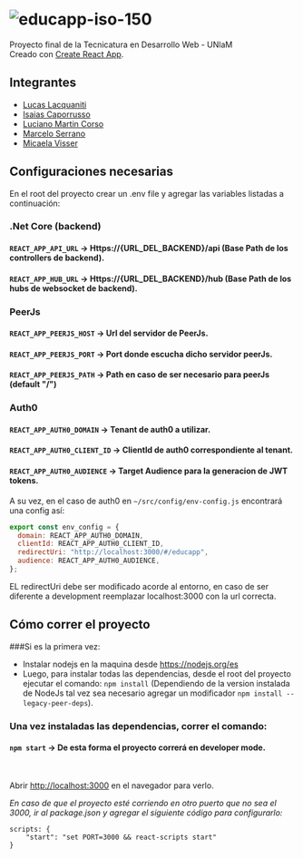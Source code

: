 # ![educapp-iso-150](https://user-images.githubusercontent.com/42984098/120053173-239d2900-bfff-11eb-870b-7c65dfffeaa8.png)


Proyecto final de la Tecnicatura en Desarrollo Web - UNlaM\
Creado con [Create React App](https://github.com/facebook/create-react-app).

## Integrantes
* [Lucas Lacquaniti](https://github.com/gohanxl)
* [Isaias Caporrusso](https://github.com/icapora)
* [Luciano Martin Corso](https://github.com/Kimbbbo)
* [Marcelo Serrano](https://github.com/chelo-kjml)
* [Micaela Visser](https://github.com/MicaVsr)

## Configuraciones necesarias

En el root del proyecto crear un .env file y agregar las variables listadas a continuación:

### .Net Core (backend)
#### `REACT_APP_API_URL` -> Https://{URL_DEL_BACKEND}/api (Base Path de los controllers de backend).
#### `REACT_APP_HUB_URL` -> Https://{URL_DEL_BACKEND}/hub (Base Path de los hubs de websocket de backend).

### PeerJs
#### `REACT_APP_PEERJS_HOST` -> Url del servidor de PeerJs.
#### `REACT_APP_PEERJS_PORT` -> Port donde escucha dicho servidor peerJs.
#### `REACT_APP_PEERJS_PATH` -> Path en caso de ser necesario para peerJs (default "/")

### Auth0
#### `REACT_APP_AUTH0_DOMAIN` -> Tenant de auth0 a utilizar.
#### `REACT_APP_AUTH0_CLIENT_ID` -> ClientId de auth0 correspondiente al tenant.
#### `REACT_APP_AUTH0_AUDIENCE` -> Target Audience para la generacion de JWT tokens.

A su vez, en el caso de auth0 en ```~/src/config/env-config.js``` encontrará una config así:

```javascript
export const env_config = {
  domain: REACT_APP_AUTH0_DOMAIN,
  clientId: REACT_APP_AUTH0_CLIENT_ID,
  redirectUri: "http://localhost:3000/#/educapp",
  audience: REACT_APP_AUTH0_AUDIENCE,
};
```

EL redirectUri debe ser modificado acorde al entorno, en caso de ser diferente a development reemplazar localhost:3000 con la url correcta.

## Cómo correr el proyecto
###Si es la primera vez:
- Instalar nodejs en la maquina desde https://nodejs.org/es
- Luego, para instalar todas las dependencias, desde el root del proyecto ejecutar el comando: `npm install` (Dependiendo de la version instalada de NodeJs tal vez sea necesario agregar un modificador ```npm install --legacy-peer-deps```).


### Una vez instaladas las dependencias, correr el comando:
#### `npm start` -> De esta forma el proyecto correrá en developer mode.
<br>

Abrir [http://localhost:3000](http://localhost:3000) en el navegador para verlo.

*En caso de que el proyecto esté corriendo en otro puerto que no sea el 3000, ir al package.json y agregar el siguiente código para configurarlo:*

```
scripts: {
    "start": "set PORT=3000 && react-scripts start"
}
```
